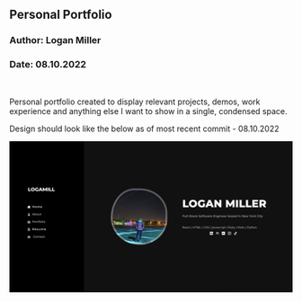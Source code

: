 ## Personal Portfolio
### Author: Logan Miller
### Date: 08.10.2022

<br />

Personal portfolio created to display relevant projects, demos, work experience and anything else I want to show in a single, condensed space.

Design should look like the below as of most recent commit - 08.10.2022

![Portfolio Home](https://raw.githubusercontent.com/logamill/portfolio/main/src/assets/example.jpg?raw=true "Example Home Page")

